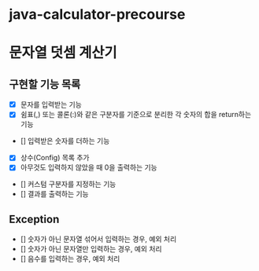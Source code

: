 # java-calculator-precourse

# 문자열 덧셈 계산기

## 구현할 기능 목록
- [x] 문자를 입력받는 기능
- [x] 쉼표(,) 또는 콜론(:)와 같은 구분자를 기준으로 분리한 각 숫자의 합을 return하는 기능
- [] 입력받은 숫자를 더하는 기능
- [x] 상수(Config) 목록 추가
- [x] 아무것도 입력하지 않았을 때 0을 출력하는 기능
- [] 커스텀 구분자를 지정하는 기능
- [] 결과를 출력하는 기능

## Exception
- [] 숫자가 아닌 문자열 섞어서 입력하는 경우, 예외 처리
- [] 숫자가 아닌 문자열만 입력하는 경우, 예외 처리
- [] 음수를 입력하는 경우, 예외 처리 